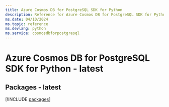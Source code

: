 ```yaml
---
title: Azure Cosmos DB for PostgreSQL SDK for Python
description: Reference for Azure Cosmos DB for PostgreSQL SDK for Python
ms.date: 04/10/2024
ms.topic: reference
ms.devlang: python
ms.service: cosmosdbforpostgresql
---
```

# Azure Cosmos DB for PostgreSQL SDK for Python - latest
## Packages - latest
[!INCLUDE [packages](cosmos-db-for-postgresql-index.md)]
